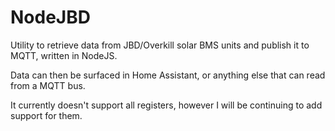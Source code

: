 # NodeJBD

Utility to retrieve data from JBD/Overkill solar BMS units and publish it to MQTT, written in NodeJS.

Data can then be surfaced in Home Assistant, or anything else that can read from a MQTT bus.

It currently doesn't support all registers, however I will be continuing to add support for them.
